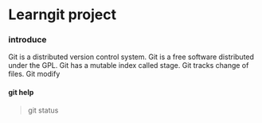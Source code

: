 Learngit project
================

### introduce
Git is a distributed version control system.
Git is a free software distributed under the GPL.
Git has a mutable index called stage.
Git tracks change of files.
Git modify

#### git help
>git status

